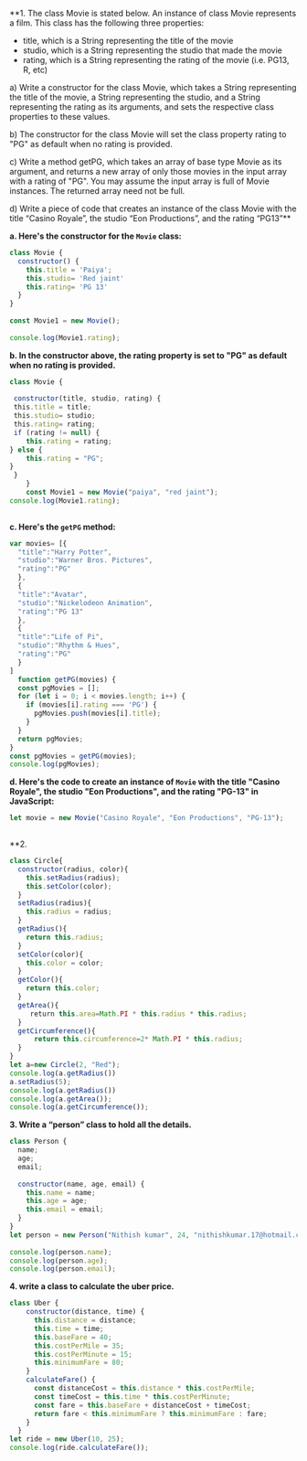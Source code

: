 **1. The class Movie is stated below. An instance of class Movie represents a film. This class has the following three properties:

-   title, which is a String representing the title of the movie
-   studio, which is a String representing the studio that made the movie
-   rating, which is a String representing the rating of the movie (i.e. PG­13, R, etc)

a) Write a constructor for the class Movie, which takes a String representing the title of the movie, a String representing the studio, and a String representing the rating as its arguments, and sets the respective class properties to these values.

b) The constructor for the class Movie will set the class property rating to "PG" as default when no rating is provided.

c) Write a method getPG, which takes an array of base type Movie as its argument, and returns a new array of only those movies in the input array with a rating of "PG". You may assume the input array is full of Movie instances. The returned array need not be full.

d) Write a piece of code that creates an instance of the class Movie with the title “Casino Royale”, the studio “Eon Productions”, and the rating “PG­13”**

**a. Here's the constructor for the `Movie` class:**

```js
class Movie {  
  constructor() {  
    this.title = 'Paiya';  
    this.studio= 'Red jaint'  
    this.rating= 'PG 13'  
  }  
}  
  
const Movie1 = new Movie();  
  
console.log(Movie1.rating);

```

**b. In the constructor above, the rating property is set to "PG" as default when no rating is provided.**

```js
class Movie {  
  
 constructor(title, studio, rating) {  
 this.title = title;  
 this.studio= studio;  
 this.rating= rating;  
 if (rating != null) {
    this.rating = rating;
} else {
    this.rating = "PG";
}
 }  
    }  
    const Movie1 = new Movie("paiya", "red jaint");  
console.log(Movie1.rating);
        
```
**c. Here's the `getPG` method:**

```js
var movies= [{
  "title":"Harry Potter",
  "studio":"Warner Bros. Pictures",
  "rating":"PG"
  },
  {
  "title":"Avatar",
  "studio":"Nickelodeon Animation",
  "rating":"PG 13"
  },
  {
  "title":"Life of Pi",
  "studio":"Rhythm & Hues",
  "rating":"PG"
  }
]
  function getPG(movies) {
  const pgMovies = [];
  for (let i = 0; i < movies.length; i++) {
    if (movies[i].rating === 'PG') {
      pgMovies.push(movies[i].title);
    }
  }
  return pgMovies;  
}
const pgMovies = getPG(movies);
console.log(pgMovies);

```

**d. Here's the code to create an instance of `Movie` with the title "Casino Royale", the studio "Eon Productions", and the rating "PG-13" in JavaScript:**

```js
let movie = new Movie("Casino Royale", "Eon Productions", "PG-13");
 
```

**2. 

```js
class Circle{
  constructor(radius, color){
    this.setRadius(radius);
    this.setColor(color);
  }
  setRadius(radius){
    this.radius = radius;
  }
  getRadius(){
    return this.radius;
  }
  setColor(color){
    this.color = color;
  }
  getColor(){
    return this.color;
  }
  getArea(){
     return this.area=Math.PI * this.radius * this.radius;
  }
  getCircumference(){
      return this.circumference=2* Math.PI * this.radius;
  }
}
let a=new Circle(2, "Red");
console.log(a.getRadius())
a.setRadius(5);
console.log(a.getRadius())
console.log(a.getArea());
console.log(a.getCircumference());

```

**3. Write a “person” class to hold all the details.**

```js
class Person {
  name;
  age;
  email;
  
  constructor(name, age, email) {
    this.name = name;
    this.age = age;
    this.email = email;
  }
}
let person = new Person("Nithish kumar", 24, "nithishkumar.17@hotmail.com");
  
console.log(person.name);
console.log(person.age);
console.log(person.email);
```

**4. write a class to calculate the uber price.**

```js
class Uber {
    constructor(distance, time) {
      this.distance = distance;
      this.time = time;
      this.baseFare = 40;
      this.costPerMile = 35;
      this.costPerMinute = 15;
      this.minimumFare = 80;
    }
    calculateFare() {
      const distanceCost = this.distance * this.costPerMile;
      const timeCost = this.time * this.costPerMinute;
      const fare = this.baseFare + distanceCost + timeCost;
      return fare < this.minimumFare ? this.minimumFare : fare;
    }
  }
let ride = new Uber(10, 25);
console.log(ride.calculateFare());
```
